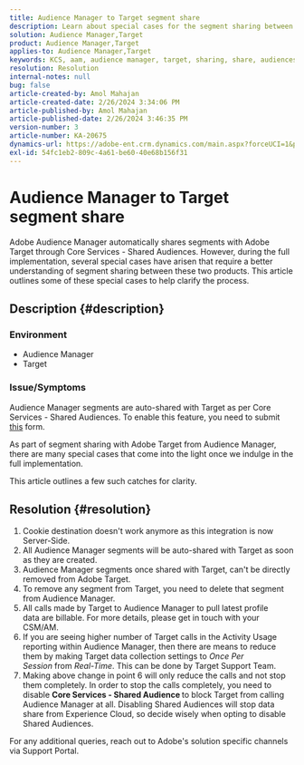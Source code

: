 ```yaml
---
title: Audience Manager to Target segment share
description: Learn about special cases for the segment sharing between Adobe Audience Manager and Adobe Target.
solution: Audience Manager,Target
product: Audience Manager,Target
applies-to: Audience Manager,Target
keywords: KCS, aam, audience manager, target, sharing, share, audiences, segments, visible
resolution: Resolution
internal-notes: null
bug: false
article-created-by: Amol Mahajan
article-created-date: 2/26/2024 3:34:06 PM
article-published-by: Amol Mahajan
article-published-date: 2/26/2024 3:46:35 PM
version-number: 3
article-number: KA-20675
dynamics-url: https://adobe-ent.crm.dynamics.com/main.aspx?forceUCI=1&pagetype=entityrecord&etn=knowledgearticle&id=6890bc74-bcd4-ee11-9079-6045bd006793
exl-id: 54fc1eb2-809c-4a61-be60-40e68b156f31
---
```

# Audience Manager to Target segment share


Adobe Audience Manager automatically shares segments with Adobe Target through Core Services - Shared Audiences. However, during the full implementation, several special cases have arisen that require a better understanding of segment sharing between these two products. This article outlines some of these special cases to help clarify the process.

## Description {#description}


### <b>Environment</b>

- Audience Manager
- Target


### <b>Issue/Symptoms</b>

Audience Manager segments are auto-shared with Target as per Core Services - Shared Audiences. To enable this feature, you need to submit [this](https://adobe.allegiancetech.com/cgi-bin/qwebcorporate.dll?idx=X8SVES) form.

As part of segment sharing with Adobe Target from Audience Manager, there are many special cases that come into the light once we indulge in the full implementation.

This article outlines a few such catches for clarity.


## Resolution {#resolution}


1. Cookie destination doesn't work anymore as this integration is now Server-Side.
2. All Audience Manager segments will be auto-shared with Target as soon as they are created.
3. Audience Manager segments once shared with Target, can't be directly removed from Adobe Target.
4. To remove any segment from Target, you need to delete that segment from Audience Manager.
5. All calls made by Target to Audience Manager to pull latest profile data are billable. For more details, please get in touch with your CSM/AM.
6. If you are seeing higher number of Target calls in the Activity Usage reporting within Audience Manager, then there are means to reduce them by making Target data collection settings to *Once Per Session* from *Real-Time*. This can be done by Target Support Team.
7. Making above change in point 6 will only reduce the calls and not stop them completely. In order to stop the calls completely, you need to disable <b>Core Services - Shared Audience </b>to block Target from calling Audience Manager at all. Disabling Shared Audiences will stop data share from Experience Cloud, so decide wisely when opting to disable Shared Audiences.


For any additional queries, reach out to Adobe's solution specific channels via Support Portal.
